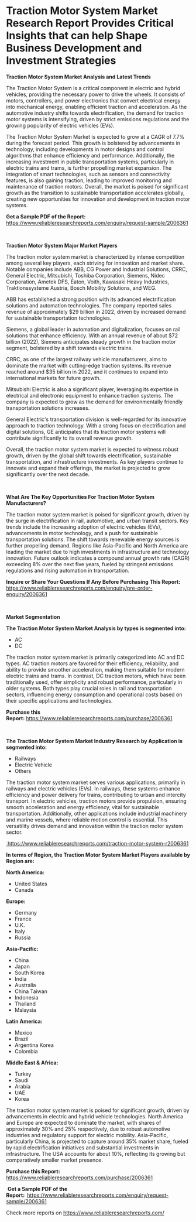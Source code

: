 <p><h1>Traction Motor System Market Research Report Provides Critical Insights that can help Shape Business Development and Investment Strategies</h1></p><p><strong>Traction Motor System Market Analysis and Latest Trends</strong></p>
<p><p>The Traction Motor System is a critical component in electric and hybrid vehicles, providing the necessary power to drive the wheels. It consists of motors, controllers, and power electronics that convert electrical energy into mechanical energy, enabling efficient traction and acceleration. As the automotive industry shifts towards electrification, the demand for traction motor systems is intensifying, driven by strict emissions regulations and the growing popularity of electric vehicles (EVs).</p><p>The Traction Motor System Market is expected to grow at a CAGR of 7.7% during the forecast period. This growth is bolstered by advancements in technology, including developments in motor designs and control algorithms that enhance efficiency and performance. Additionally, the increasing investment in public transportation systems, particularly in electric trains and trams, is further propelling market expansion. The integration of smart technologies, such as sensors and connectivity features, is also gaining traction, leading to improved monitoring and maintenance of traction motors. Overall, the market is poised for significant growth as the transition to sustainable transportation accelerates globally, creating new opportunities for innovation and development in traction motor systems.</p></p>
<p><strong>Get a Sample PDF of the Report:&nbsp;</strong> <a href="https://www.reliableresearchreports.com/enquiry/request-sample/2006361?utm_campaign=2245&utm_medium=2&utm_source=Github&utm_content=ia&utm_term=02032025&utm_id=traction-motor-system">https://www.reliableresearchreports.com/enquiry/request-sample/2006361</a></p>
<p>&nbsp;</p>
<p><strong>Traction Motor System Major Market Players</strong></p>
<p><p>The traction motor system market is characterized by intense competition among several key players, each striving for innovation and market share. Notable companies include ABB, CG Power and Industrial Solutions, CRRC, General Electric, Mitsubishi, Toshiba Corporation, Siemens, Nidec Corporation, Ametek DFS, Eaton, Voith, Kawasaki Heavy Industries, Traktionssysteme Austria, Bosch Mobility Solutions, and WEG.</p><p>ABB has established a strong position with its advanced electrification solutions and automation technologies. The company reported sales revenue of approximately $29 billion in 2022, driven by increased demand for sustainable transportation technologies.</p><p>Siemens, a global leader in automation and digitalization, focuses on rail solutions that enhance efficiency. With an annual revenue of about $72 billion (2022), Siemens anticipates steady growth in the traction motor segment, bolstered by a shift towards electric trains.</p><p>CRRC, as one of the largest railway vehicle manufacturers, aims to dominate the market with cutting-edge traction systems. Its revenue reached around $35 billion in 2022, and it continues to expand into international markets for future growth.</p><p>Mitsubishi Electric is also a significant player, leveraging its expertise in electrical and electronic equipment to enhance traction systems. The company is expected to grow as the demand for environmentally friendly transportation solutions increases.</p><p>General Electric's transportation division is well-regarded for its innovative approach to traction technology. With a strong focus on electrification and digital solutions, GE anticipates that its traction motor systems will contribute significantly to its overall revenue growth.</p><p>Overall, the traction motor system market is expected to witness robust growth, driven by the global shift towards electrification, sustainable transportation, and infrastructure investments. As key players continue to innovate and expand their offerings, the market is projected to grow significantly over the next decade.</p></p>
<p>&nbsp;</p>
<p><strong>What Are The Key Opportunities For Traction Motor System Manufacturers?</strong></p>
<p><p>The traction motor system market is poised for significant growth, driven by the surge in electrification in rail, automotive, and urban transit sectors. Key trends include the increasing adoption of electric vehicles (EVs), advancements in motor technology, and a push for sustainable transportation solutions. The shift towards renewable energy sources is further propelling demand. Regions like Asia-Pacific and North America are leading the market due to high investments in infrastructure and technology innovation. Future outlook indicates a compound annual growth rate (CAGR) exceeding 8% over the next five years, fueled by stringent emissions regulations and rising automation in transportation.</p></p>
<p><strong>Inquire or Share Your Questions If Any Before Purchasing This Report:</strong> <a href="https://www.reliableresearchreports.com/enquiry/pre-order-enquiry/2006361?utm_campaign=2245&utm_medium=2&utm_source=Github&utm_content=ia&utm_term=02032025&utm_id=traction-motor-system">https://www.reliableresearchreports.com/enquiry/pre-order-enquiry/2006361</a></p>
<p>&nbsp;</p>
<p><strong>Market Segmentation</strong></p>
<p><strong>The Traction Motor System Market Analysis by types is segmented into:</strong></p>
<p><ul><li>AC</li><li>DC</li></ul></p>
<p><p>The traction motor system market is primarily categorized into AC and DC types. AC traction motors are favored for their efficiency, reliability, and ability to provide smoother acceleration, making them suitable for modern electric trains and trams. In contrast, DC traction motors, which have been traditionally used, offer simplicity and robust performance, particularly in older systems. Both types play crucial roles in rail and transportation sectors, influencing energy consumption and operational costs based on their specific applications and technologies.</p></p>
<p><strong>Purchase this Report:&nbsp;</strong><a href="https://www.reliableresearchreports.com/purchase/2006361?utm_campaign=2245&utm_medium=2&utm_source=Github&utm_content=ia&utm_term=02032025&utm_id=traction-motor-system">https://www.reliableresearchreports.com/purchase/2006361</a></p>
<p>&nbsp;</p>
<p><strong>The Traction Motor System Market Industry Research by Application is segmented into:</strong></p>
<p><ul><li>Railways</li><li>Electric Vehicle</li><li>Others</li></ul></p>
<p><p>The traction motor system market serves various applications, primarily in railways and electric vehicles (EVs). In railways, these systems enhance efficiency and power delivery for trains, contributing to urban and intercity transport. In electric vehicles, traction motors provide propulsion, ensuring smooth acceleration and energy efficiency, vital for sustainable transportation. Additionally, other applications include industrial machinery and marine vessels, where reliable motion control is essential. This versatility drives demand and innovation within the traction motor system sector.</p></p>
<p><a href="https://www.reliableresearchreports.com/traction-motor-system-r2006361?utm_campaign=2245&utm_medium=2&utm_source=Github&utm_content=ia&utm_term=02032025&utm_id=traction-motor-system">&nbsp;https://www.reliableresearchreports.com/traction-motor-system-r2006361</a></p>
<p><strong>In terms of Region, the Traction Motor System Market Players available by Region are:</strong></p>
<p>
    <p> <strong> North America: </strong>
        <ul>
            <li>United States</li>
            <li>Canada</li>
        </ul>
        </p> 
    <p> <strong> Europe: </strong>
        <ul>
            <li>Germany</li>
            <li>France</li>
            <li>U.K.</li>
            <li>Italy</li>
            <li>Russia</li>
        </ul>
        </p> 
    <p> <strong> Asia-Pacific: </strong>
        <ul>
            <li>China</li>
            <li>Japan</li>
            <li>South Korea</li>
            <li>India</li>
            <li>Australia</li>
            <li>China Taiwan</li>
            <li>Indonesia</li>
            <li>Thailand</li>
            <li>Malaysia</li>
        </ul>
        </p> 
    <p> <strong> Latin America: </strong>
        <ul>
            <li>Mexico</li>
            <li>Brazil</li>
            <li>Argentina Korea</li>
            <li>Colombia</li>
        </ul>
        </p> 
    <p> <strong> Middle East & Africa: </strong>
        <ul>
            <li>Turkey</li>
            <li>Saudi</li>
            <li>Arabia</li>
            <li>UAE</li>
            <li>Korea</li>
        </ul>
    </p>
    </p>
<p><p>The traction motor system market is poised for significant growth, driven by advancements in electric and hybrid vehicle technologies. North America and Europe are expected to dominate the market, with shares of approximately 30% and 25% respectively, due to robust automotive industries and regulatory support for electric mobility. Asia-Pacific, particularly China, is projected to capture around 35% market share, fueled by rapid electrification initiatives and substantial investments in infrastructure. The USA accounts for about 10%, reflecting its growing but comparatively smaller market presence.</p></p>
<p><strong>Purchase this Report: </strong><a href="https://www.reliableresearchreports.com/purchase/2006361?utm_campaign=2245&utm_medium=2&utm_source=Github&utm_content=ia&utm_term=02032025&utm_id=traction-motor-system">https://www.reliableresearchreports.com/purchase/2006361</a></p>
<p>&nbsp;<strong>Get a Sample PDF of the Report:&nbsp;&nbsp;</strong><a href="https://www.reliableresearchreports.com/enquiry/request-sample/2006361?utm_campaign=2245&utm_medium=2&utm_source=Github&utm_content=ia&utm_term=02032025&utm_id=traction-motor-system">https://www.reliableresearchreports.com/enquiry/request-sample/2006361</a></p>
<p><strong></strong></p>
<p>Check more reports on <a href="https://www.reliableresearchreports.com/?utm_campaign=2245&utm_medium=2&utm_source=Github&utm_content=ia&utm_term=02032025&utm_id=traction-motor-system">https://www.reliableresearchreports.com/</a></p>